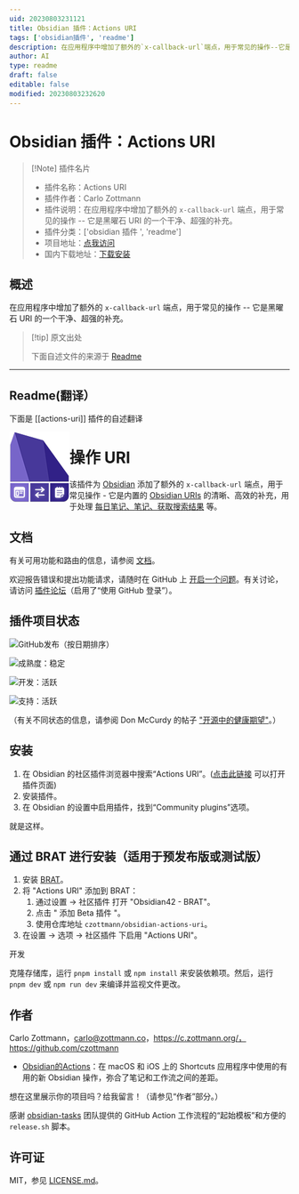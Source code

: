 ```yaml
---
uid: 20230803231121
title: Obsidian 插件：Actions URI
tags: ['obsidian插件', 'readme']
description: 在应用程序中增加了额外的`x-callback-url`端点，用于常见的操作--它是黑曜石URI的一个干净、超强的补充。
author: AI
type: readme
draft: false
editable: false
modified: 20230803232620
---
```


# Obsidian 插件：Actions URI

> [!Note] 插件名片
> - 插件名称：Actions URI
> - 插件作者：Carlo Zottmann
> - 插件说明：在应用程序中增加了额外的 `x-callback-url` 端点，用于常见的操作 -- 它是黑曜石 URI 的一个干净、超强的补充。
> - 插件分类：['obsidian 插件 ', 'readme']
> - 项目地址：[点我访问](https://github.com/czottmann/obsidian-actions-uri)
> - 国内下载地址：[下载安装](https://pkmer.cn/products/plugin/pluginMarket/?actions-uri)

## 概述

在应用程序中增加了额外的 `x-callback-url` 端点，用于常见的操作 -- 它是黑曜石 URI 的一个干净、超强的补充。

> [!tip] 原文出处
>
>下面自述文件的来源于 [Readme](https://ghproxy.net/https://raw.githubusercontent.com/czottmann/obsidian-actions-uri/main/README.md)
>

---

## Readme(翻译）

下面是 [[actions-uri]] 插件的自述翻译

<img src="https://raw.githubusercontent.com/czottmann/obsidian-actions-uri/main/readme-assets/actions-uri-128.png" align="left" alt="插件标志物：一个应用程序图标，一个双向通信图标，一个笔记图标">

# 操作 URI

该插件为 [Obsidian](https://obsidian.md) 添加了额外的 `x-callback-url` 端点，用于常见操作 - 它是内置的 [Obsidian URIs](https://help.obsidian.md/Advanced+topics/Using+obsidian+URI#Using+Obsidian+URIs) 的清晰、高效的补充，用于处理 [每日笔记、笔记、获取搜索结果](https://czottmann.github.io/obsidian-actions-uri/routes/) 等。

## 文档

有关可用功能和路由的信息，请参阅 [文档](https://czottmann.github.io/obsidian-actions-uri/)。

欢迎报告错误和提出功能请求，请随时在 GitHub 上 [开启一个问题](https://github.com/czottmann/obsidian-actions-uri/issues)。有关讨论，请访问 [插件论坛](https://forum.actions.work/c/obsidian-actions-uri/6)（启用了“使用 GitHub 登录”）。

## 插件项目状态

![GitHub发布（按日期排序）](https://img.shields.io/github/v/release/czottmann/obsidian-actions-uri?label=current+release&color=09f)

![成熟度：稳定](https://img.shields.io/badge/maturity-stable-09f)

![开发：活跃](https://img.shields.io/badge/development-active-09f)

![支持：活跃](https://img.shields.io/badge/support-active-09f)

（有关不同状态的信息，请参阅 Don McCurdy 的帖子 ["开源中的健康期望"](https://www.donmccurdy.com/2023/07/03/expectations-in-open-source/)。）

## 安装

1. 在 Obsidian 的社区插件浏览器中搜索“Actions URI”。([点击此链接](https://obsidian.md/plugins?id=zottmann) 可以打开插件页面)
2. 安装插件。
3. 在 Obsidian 的设置中启用插件，找到“Community plugins”选项。

就是这样。

## 通过 BRAT 进行安装（适用于预发布版或测试版）

1. 安装 [BRAT](https://github.com/TfTHacker/obsidian42-brat)。
2. 将 "Actions URI" 添加到 BRAT：
    1. 通过设置 → 社区插件 打开 "Obsidian42 - BRAT"。
    2. 点击 " 添加 Beta 插件 "。
    3. 使用仓库地址 `czottmann/obsidian-actions-uri`。
3. 在设置 → 选项 → 社区插件 下启用 "Actions URI"。

开发

克隆存储库，运行 `pnpm install` 或 `npm install` 来安装依赖项。然后，运行 `pnpm dev` 或 `npm run dev` 来编译并监视文件更改。

## 作者

Carlo Zottmann，<carlo@zottmann.co>，<https://c.zottmann.org/，https://github.com/czottmann>

- [Obsidian的Actions](https://obsidian.actions.work/)：在 macOS 和 iOS 上的 Shortcuts 应用程序中使用的有用的新 Obsidian 操作，弥合了笔记和工作流之间的差距。

想在这里展示你的项目吗？给我留言！（请参见“作者”部分。）

感谢 [obsidian-tasks](https://github.com/obsidian-tasks-group/obsidian-tasks) 团队提供的 GitHub Action 工作流程的“起始模板”和方便的 `release.sh` 脚本。

## 许可证

MIT，参见 [LICENSE.md](LICENSE.md)。
